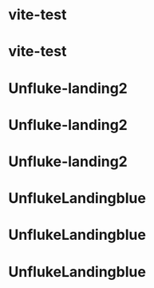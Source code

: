# vite-test
# vite-test
# Unfluke-landing2
# Unfluke-landing2
# Unfluke-landing2
# UnflukeLandingblue
# UnflukeLandingblue
# UnflukeLandingblue
